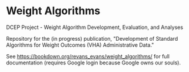 # Weight Algorithms
DCEP Project - Weight Algorithm Development, Evaluation, and Analyses

Repository for the (in progress) publication, "Development of Standard Algorithms for Weight Outcomes (VHA) Administrative Data."

See https://bookdown.org/revans_evans/weight_algorithms/ for full documentation (requires Google login because Google owns our souls).
